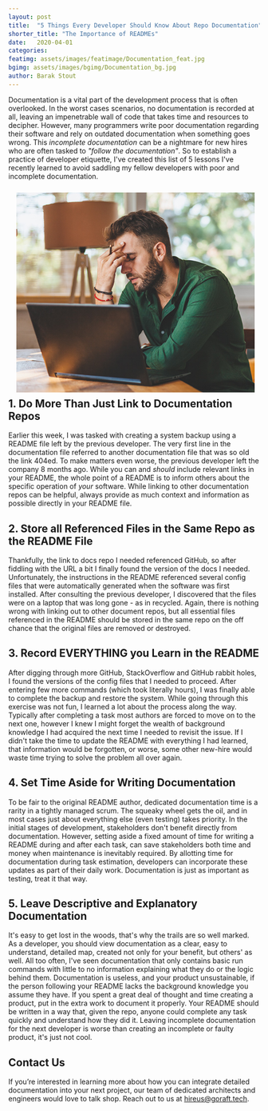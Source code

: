 ```yaml
---
layout: post
title:  "5 Things Every Developer Should Know About Repo Documentation"
shorter_title: "The Importance of READMEs"
date:   2020-04-01
categories:
featimg: assets/images/featimage/Documentation_feat.jpg
bgimg: assets/images/bgimg/Documentation_bg.jpg
author: Barak Stout
---
```

Documentation is a vital part of the development process that is often overlooked. In the worst cases scenarios, no documentation is recorded at all, leaving an impenetrable wall of code that takes time and resources to decipher. However, many programmers write poor documentation regarding their software and rely on outdated documentation when something goes wrong. This _incomplete documentation_ can be a nightmare for new hires who are often tasked to _"follow the documentation"_. So to establish a practice of developer etiquette, I've created this list of 5 lessons I've recently learned to avoid saddling my fellow developers with poor and incomplete documentation.

<img style="float: right; padding: 10px;" src="assets/images/SingleImages/Documentation_image.jpg" height="400px" alt="Frustrated man at computer with no README documentation">

## 1. Do More Than Just Link to Documentation Repos
Earlier this week, I was tasked with creating a system backup using a README file left by the previous developer. The very first line in the documentation file referred to another documentation file that was so old the link 404ed. To make matters even worse, the previous developer left the company 8 months ago. While you can and *should* include relevant links in your README, the whole point of a README is to inform others about the specific operation of *your* software. While linking to other documentation repos can be helpful, always provide as much context and information as possible directly in your README file. 

## 2. Store all Referenced Files in the Same Repo as the README File 
Thankfully, the link to docs repo I needed referenced GitHub, so after fiddling with the URL a bit I finally found the version of the docs I needed. Unfortunately, the instructions in the README referenced several config files that were automatically generated when the software was first installed. After consulting the previous developer, I discovered that the files were on a laptop that was long gone - as in recycled. Again, there is nothing wrong with linking out to other document repos, but all essential files referenced in the README should be stored in the same repo on the off chance that the original files are removed or destroyed.

## 3. Record EVERYTHING you Learn in the README
After digging through more GitHub, StackOverflow and GitHub rabbit holes, I found the versions of the config files that I needed to proceed. After entering few more commands (which took literally hours), I was finally able to complete the backup and restore the system. While going through this exercise was not fun, I learned a lot about the process along the way. Typically after completing a task most authors are forced to move on to the next one, however I knew I might forget the wealth of background knowledge I had acquired the next time I needed to revisit the issue. If I didn't take the time to update the README with everything I had learned, that information would be forgotten, or worse, some other new-hire would waste time trying to solve the problem all over again.

## 4. Set Time Aside for Writing Documentation
To be fair to the original README author, dedicated documentation time is a rarity in a tightly managed scrum. The squeaky wheel gets the oil, and in most cases just about everything else (even testing) takes priority. In the initial stages of development, stakeholders don't benefit directly from documentation. However, setting aside a fixed amount of time for writing a README during and after each task, can save stakeholders both time and money when maintenance is inevitably required. By allotting time for documentation during task estimation, developers can incorporate these updates as part of their daily work. Documentation is just as important as testing, treat it that way.

## 5. Leave Descriptive and Explanatory Documentation
It's easy to get lost in the woods, that's why the trails are so well marked. As a developer, you should view documentation as a clear, easy to understand, detailed map, created not only for your benefit, but others' as well. All too often, I've seen documentation that only contains basic run commands with little to no information explaining what they do or the logic behind them. Documentation is useless, and your product unsustainable, if the person following your README lacks the background knowledge you assume they have. If you spent a great deal of thought and time creating a product, put in the extra work to document it properly. Your README should be written in a way that, given the repo, anyone could complete any task quickly and understand how they did it. Leaving incomplete documentation for the next developer is worse than creating an incomplete or faulty product, it's just not cool.

## Contact Us
If you’re interested in learning more about how you can integrate detailed documentation into your next project, our team of dedicated architects and engineers would love to talk shop. Reach out to us at [hireus@goraft.tech](mailto:hireus@goraft.tech).

